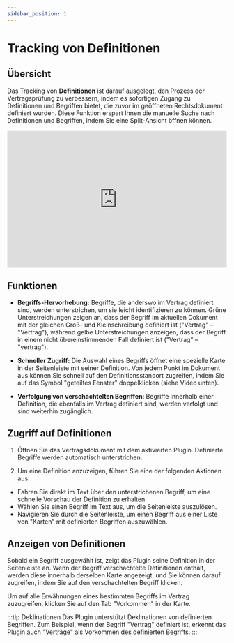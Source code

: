 ```yaml
---
sidebar_position: 1
---
```


# Tracking von Definitionen

## Übersicht

Das Tracking von **Definitionen** ist darauf ausgelegt, den Prozess der Vertragsprüfung zu verbessern, indem es sofortigen Zugang zu Definitionen und Begriffen bietet, die zuvor im geöffneten Rechtsdokument definiert wurden. Diese Funktion erspart Ihnen die manuelle Suche nach Definitionen und Begriffen, indem Sie eine Split-Ansicht öffnen können.

<iframe width="100%" height="315" src="https://www.youtube.com/embed/qa7d2C30m_o?si=6NrwdKgu5lpNBrD-" title="YouTube video player" frameborder="0" allow="accelerometer; autoplay; clipboard-write; encrypted-media; gyroscope; picture-in-picture; web-share" allowfullscreen></iframe>

## Funktionen

- **Begriffs-Hervorhebung:** Begriffe, die anderswo im Vertrag definiert sind, werden unterstrichen, um sie leicht identifizieren zu können. Grüne Unterstreichungen zeigen an, dass der Begriff im aktuellen Dokument mit der gleichen Groß- und Kleinschreibung definiert ist ("Vertrag" – "Vertrag"), während gelbe Unterstreichungen anzeigen, dass der Begriff in einem nicht übereinstimmenden Fall definiert ist ("Vertrag" – "vertrag").

- **Schneller Zugriff:** Die Auswahl eines Begriffs öffnet eine spezielle Karte in der Seitenleiste mit seiner Definition. Von jedem Punkt im Dokument aus können Sie schnell auf den Definitionsstandort zugreifen, indem Sie auf das Symbol "geteiltes Fenster" doppelklicken (siehe Video unten).

- **Verfolgung von verschachtelten Begriffen**: Begriffe innerhalb einer Definition, die ebenfalls im Vertrag definiert sind, werden verfolgt und sind weiterhin zugänglich.

## Zugriff auf Definitionen

1. Öffnen Sie das Vertragsdokument mit dem aktivierten Plugin. Definierte Begriffe werden automatisch unterstrichen.

2. Um eine Definition anzuzeigen, führen Sie eine der folgenden Aktionen aus:

- Fahren Sie direkt im Text über den unterstrichenen Begriff, um eine schnelle Vorschau der Definition zu erhalten.
- Wählen Sie einen Begriff im Text aus, um die Seitenleiste auszulösen.
- Navigieren Sie durch die Seitenleiste, um einen Begriff aus einer Liste von "Karten" mit definierten Begriffen auszuwählen.

## Anzeigen von Definitionen

Sobald ein Begriff ausgewählt ist, zeigt das Plugin seine Definition in der Seitenleiste an. Wenn der Begriff verschachtelte Definitionen enthält, werden diese innerhalb derselben Karte angezeigt, und Sie können darauf zugreifen, indem Sie auf den verschachtelten Begriff klicken.

Um auf alle Erwähnungen eines bestimmten Begriffs im Vertrag zuzugreifen, klicken Sie auf den Tab "Vorkommen" in der Karte.

:::tip Deklinationen
Das Plugin unterstützt Deklinationen von definierten Begriffen. Zum Beispiel, wenn der Begriff "Vertrag" definiert ist, erkennt das Plugin auch "Verträge" als Vorkommen des definierten Begriffs.
:::
